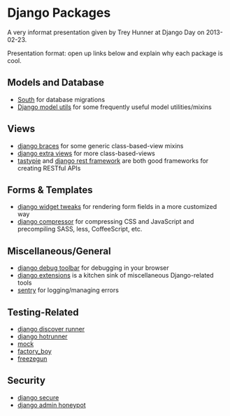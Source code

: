Django Packages
===============

A very informat presentation given by Trey Hunner at Django Day on 2013-02-23.

Presentation format: open up links below and explain why each package is cool.


Models and Database
-------------------

* [South][] for database migrations
* [Django model utils][] for some frequently useful model utilities/mixins

[south]: http://south.aeracode.org/
[django model utils]: https://github.com/carljm/django-model-utils


Views
-----

* [django braces][] for some generic class-based-view mixins
* [django extra views][] for more class-based-views
* [tastypie][] and [django rest framework][] are both good frameworks for creating RESTful APIs

[django braces]: http://django-braces.readthedocs.org/en/latest/index.html
[django extra views]: https://github.com/AndrewIngram/django-extra-views
[tastypie]: http://tastypieapi.org/
[django rest framework]: http://django-rest-framework.org/


Forms & Templates
-----------------

* [django widget tweaks][] for rendering form fields in a more customized way
* [django compressor][] for compressing CSS and JavaScript and precompiling SASS, less, CoffeeScript, etc.

[django widget tweaks]: https://bitbucket.org/kmike/django-widget-tweaks/
[django compressor]: https://github.com/jezdez/django_compressor


Miscellaneous/General
---------------------

* [django debug toolbar][] for debugging in your browser
* [django extensions][] is a kitchen sink of miscellaneous Django-related tools
* [sentry][] for logging/managing errors

[sentry]: https://github.com/getsentry/sentry
[django debug toolbar]: https://github.com/django-debug-toolbar/django-debug-toolbar
[django extensions]: http://pythonhosted.org/django-extensions/


Testing-Related
---------------

* [django discover runner][]
* [django hotrunner][]
* [mock][]
* [factory_boy][]
* [freezegun][]

[django discover runner]: https://github.com/jezdez/django-discover-runner
[django hotrunner]: https://bitbucket.org/metametrics/django-hotrunner
[factory_boy]: https://github.com/dnerdy/factory_boy
[freezegun]: https://github.com/spulec/freezegun
[mock]: http://www.voidspace.org.uk/python/mock/


Security
--------

* [django secure][]
* [django admin honeypot][]

[django secure]: https://github.com/carljm/django-secure
[django admin honeypot]: https://github.com/dmpayton/django-admin-honeypot
